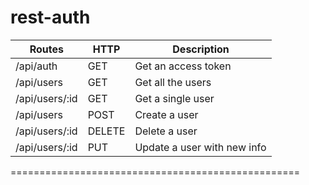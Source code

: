 # rest-auth


Routes | HTTP | Description |
------------ | ----------- | -------|
/api/auth | GET | Get an access token
/api/users | GET | Get all the users
/api/users/:id | GET | Get a single user
/api/users | POST | Create a user
/api/users/:id | DELETE | Delete a user
/api/users/:id | PUT | Update a user with new info

==================================================
